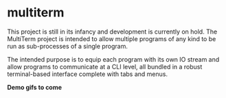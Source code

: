 # multiterm
This project is still in its infancy and development is currently on hold.
The MultiTerm project is intended to allow multiple programs of any kind to be run as sub-processes of a
single program.

The intended purpose is to equip each program with its own IO stream and allow programs to communicate at a 
CLI level, all bundled in a robust terminal-based interface complete with tabs and menus.

__Demo gifs to come__
